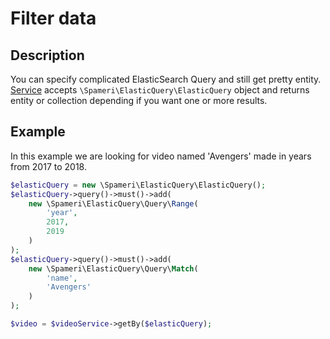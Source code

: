 # Filter data

## Description
You can specify complicated ElasticSearch Query and still get pretty entity. [Service](12_entity_service.md) accepts
`\Spameri\ElasticQuery\ElasticQuery` object and returns entity or collection depending if you want one or more results.

## Example
In this example we are looking for video named 'Avengers' made in years from 2017 to 2018.
```php
$elasticQuery = new \Spameri\ElasticQuery\ElasticQuery();
$elasticQuery->query()->must()->add(
	new \Spameri\ElasticQuery\Query\Range(
		'year',
		2017,
		2019
	)
);
$elasticQuery->query()->must()->add(
	new \Spameri\ElasticQuery\Query\Match(
		'name',
		'Avengers'
	)
);

$video = $videoService->getBy($elasticQuery);
```
